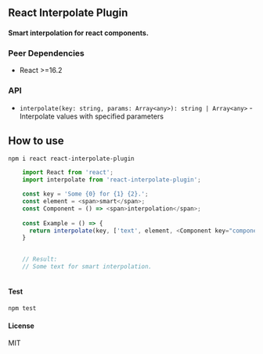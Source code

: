 ## React Interpolate Plugin

#### Smart interpolation for react components.

### Peer Dependencies
* React >=16.2

### API
*  `interpolate(key: string, params: Array<any>): string | Array<any>`  - Interpolate values with specified parameters

## How to use

```apacheconfig
npm i react react-interpolate-plugin
```

```javascript
    import React from 'react';
    import interpolate from 'react-interpolate-plugin';

    const key = 'Some {0} for {1} {2}.';
    const element = <span>smart</span>;
    const Component = () => <span>interpolation</span>;
    
    const Example = () => {
      return interpolate(key, ['text', element, <Component key="component" />])
    }

    
    // Result:
    // Some text for smart interpolation.
    
```


#### Test
```apacheconfig
npm test
```

#### License

MIT
